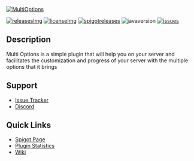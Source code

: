 [MultiOptions]: https://i.imgur.com/wrRHbi1.png
[spigot]: https://www.spigotmc.org/resources/53655/
[releases]: https://github.com/jonagamerpro1234/MultiOptions/releases/latest
[releasesImg]: https://img.shields.io/github/v/release/jonagamerpro1234/MultiOptions.svg?color=blue&include_prereleases&style=flat-square
[license]: https://github.com/jonagamerpro1234/MultiOptions/blob/master/LICENSE
[licenseImg]: https://img.shields.io/github/license/jonagamerpro1234/MultiOptions.svg?style=flat-square
[javaversion]: https://img.shields.io/badge/Java-8%2B-red?style=flat-square/
[spigotreleases]: https://img.shields.io/spiget/version/53655?color=green&label=spigot-releases&style=flat-square/
[issues]: https://img.shields.io/github/issues/jonagamerpro1234/MultiOptions.svg?color=yellow&style=flat-square/
[issueslink]: https://github.com/jonagamerpro1234/MultiOptions/issues/

<!-- The stuff above isn't visible in the readme -->

[![MultiOptions]][spigot]

[![releasesImg]][releases] [![licenseImg]][license] [![spigotreleases]][spigot] ![javaversion] [![issues]][issueslink]

## Description
Multi Options is a simple plugin that will help you on your server and facilitates the customization and progress of your server with the multiple options that it brings

## Support
* [Issue Tracker](https://github.com/jonagamerpro1234/MultiOptions/issues)
* [Discord](https://discord.gg/c5GhQDQCK5)

## Quick Links
* [Spigot Page][spigot]
* [Plugin Statistics](https://bstats.org/plugin/bukkit/MultiOptions/4583)
* [Wiki](https://github.com/jonagamerpro1234/MultiOptions/wiki)
